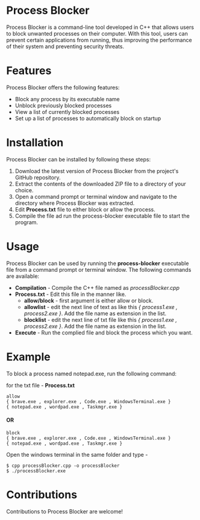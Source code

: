 # Process Blocker
Process Blocker is a command-line tool developed in C++ that allows users to block unwanted processes on their computer. With this tool, users can prevent certain applications from running, thus improving the performance of their system and preventing security threats.

# Features
Process Blocker offers the following features:

 - Block any process by its executable name
 - Unblock previously blocked processes 
 - View a list of currently blocked processes
 - Set up a list of processes to automatically block on startup

# Installation
Process Blocker can be installed by following these steps:

1. Download the latest version of Process Blocker from the project's GitHub repository.
2. Extract the contents of the downloaded ZIP file to a directory of your choice.
3. Open a command prompt or terminal window and navigate to the directory where Process Blocker was extracted.
4. Edit **Process.txt** file to either block or allow the process. 
5. Compile the file ad run the process-blocker executable file to start the program.

# Usage
Process Blocker can be used by running the __process-blocker__ executable file from a command prompt or terminal window. The following commands are available:

- **Compilation** - Compile the C++ file named as *processBlocker.cpp*
- __Process.txt__ - Edit this file in the manner like.
    - **allow/block** - first argument is either allow or block.
    - **allowlist** - edit the next line of text as like this *{ process1.exe , process2.exe }*. Add the file name as extension in the list.
    - **blocklist** - edit the next line of txt file like this *{ process1.exe , process2.exe }*. Add the file name as extension in the list.
- __Execute__ - Run the complied file and block the process which you want.

# Example
To block a process named notepad.exe, run the following command:

for the txt file - **Process.txt**
```
allow
{ brave.exe , explorer.exe , Code.exe , WindowsTerminal.exe }
{ notepad.exe , wordpad.exe , Taskmgr.exe }
```
#### OR
```
block
{ brave.exe , explorer.exe , Code.exe , WindowsTerminal.exe }
{ notepad.exe , wordpad.exe , Taskmgr.exe }
```

Open the windows terminal in the same folder and type -
```
$ cpp processBlocker.cpp -o processBlocker
$ ./processBlocker.exe
```

# Contributions
Contributions to Process Blocker are welcome! 